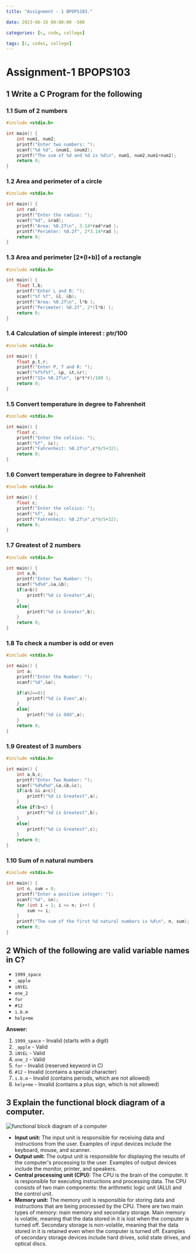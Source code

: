 ```yaml
---
title: "Assignment - 1 BPOPS103."

date: 2023-06-16 00:00:00 -500

categories: [c, code, college]

tags: [c, codes, college]
---
```

# Assignment-1 BPOPS103

## 1 Write a C Program for the following

### 1.1 Sum of 2 numbers

```c
#include <stdio.h>

int main() {
    int num1, num2;
    printf("Enter two numbers: ");
    scanf("%d %d", &num1, &num2);
    printf("The sum of %d and %d is %d\n", num1, num2,num1+num2);
    return 0;
}
```

### 1.2 Area and perimeter of a circle

```c
#include <stdio.h>

int main() {
    int rad;
    printf("Enter the radius: ");
    scanf("%d", &rad);
    printf("Area: %0.2f\n", 3.14*rad*rad );
    printf("Perimter: %0.2f", 2*3.14*rad );
    return 0;
}
```

### 1.3 Area and perimeter [2*(l+b)] of a rectangle

```c
#include <stdio.h>

int main() {
    float l,b;
    printf("Enter L and B: ");
    scanf("%f %f", &l, &b);
    printf("Area: %0.2f\n", l*b );
    printf("Perimeter: %0.2f", 2*(l*b) );
    return 0;
}
```

### 1.4 Calculation of simple interest : ptr/100

```c
#include <stdio.h>

int main() {
    float p,t,r;
    printf("Enter P, T and R: ");
    scanf("%f%f%f", &p, &t,&r);
    printf("SI= %0.2f\n", (p*t*r)/100 );
    return 0;
}
```

### 1.5 Convert temperature in degree to Fahrenheit

```c
#include <stdio.h>

int main() {
    float c;
    printf("Enter the celsius: ");
    scanf("%f", &c);
    printf("Fahrenheit: %0.2f\n",c*9/5+32);
    return 0;
}
```

### 1.6 Convert temperature in degree to Fahrenheit

```c
#include <stdio.h>

int main() {
    float c;
    printf("Enter the celsius: ");
    scanf("%f", &c);
    printf("Fahrenheit: %0.2f\n",c*9/5+32);
    return 0;
}
```

### 1.7 Greatest of 2 numbers

```c
#include <stdio.h>

int main() {
    int a,b;
    printf("Enter Two Number: ");
    scanf("%d%d",&a,&b);
    if(a>b){
        printf("%d is Greater",a);
    }
    else{
        printf("%d is Greater",b);
    }
    return 0;
}
```

### 1.8 To check a number is odd or even

```c
#include <stdio.h>

int main() {
    int a;
    printf("Enter the Number: ");
    scanf("%d",&a);

    if(a%2==0){
        printf("%d is Even",a);
    }
    else{
        printf("%d is Odd",a);
    }
    return 0;
}
```

### 1.9 Greatest of 3 numbers

```c
#include <stdio.h>

int main() {
    int a,b,c;
    printf("Enter Two Number: ");
    scanf("%d%d%d",&a,&b,&c);
    if(a>b && a>c){
        printf("%d is Greatest",a);
    }
    else if(b>c) {
        printf("%d is Greatest",b);
    }
    else{
        printf("%d is Greatest",c);
    }
    return 0;
}
```

### 1.10 Sum of n natural numbers

```c
#include <stdio.h>

int main() {
    int n, sum = 0;
    printf("Enter a positive integer: ");
    scanf("%d", &n);
    for (int i = 1; i <= n; i++) {
        sum += i;
    }
    printf("The sum of the first %d natural numbers is %d\n", n, sum);
    return 0;
}
```

## 2 Which of the following are valid variable names in C?

* `1999_space`
* `_apple`
* `iNtEL`
* `one_2`
* `for`
* `#12`
* `i.b.m`
* `help+me`

**Answer:**

1. `1999_space` - Invalid (starts with a digit)
2. `_apple` - Valid
3. `iNtEL` - Valid
4. `one_2` - Valid
5. `for` - Invalid (reserved keyword in C)
6. `#12` - Invalid (contains a special character)
7. `i.b.m` - Invalid (contains periods, which are not allowed)
8. `help+me` - Invalid (contains a plus sign, which is not allowed)

## 3 Explain the functional block diagram of a computer.

![functional block diagram of a computer](https://ifsvivek.github.io/host/Assignment/blockDiagram.png)

* **Input unit:** The input unit is responsible for receiving data and instructions from the user. Examples of input devices include the keyboard, mouse, and scanner.
* **Output unit:** The output unit is responsible for displaying the results of the computer's processing to the user. Examples of output devices include the monitor, printer, and speakers.
* **Central processing unit (CPU):** The CPU is the brain of the computer. It is responsible for executing instructions and processing data. The CPU consists of two main components: the arithmetic logic unit (ALU) and the control unit.
* **Memory unit:** The memory unit is responsible for storing data and instructions that are being processed by the CPU. There are two main types of memory: main memory and secondary storage. Main memory is volatile, meaning that the data stored in it is lost when the computer is turned off. Secondary storage is non-volatile, meaning that the data stored in it is retained even when the computer is turned off. Examples of secondary storage devices include hard drives, solid state drives, and optical discs.
